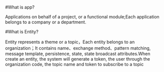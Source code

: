 #What is app?

Applications on behalf of a project, or a functional module;Each application belongs to a company or a department.

#What is Entity?

Entity represents a theme or a topic，Each entity belongs to an organization；It contains name、exchange method、pattern matching, message template, persistence, state, state broadcast attributes.When create an entity, the system will generate a token, the user through the organization code, the topic name and token to subscribe to a topic





